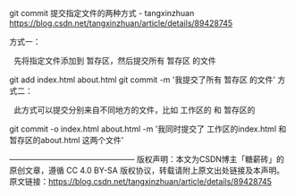 git commit 提交指定文件的两种方式 - tangxinzhuan https://blog.csdn.net/tangxinzhuan/article/details/89428745

方式一：

  先将指定文件添加到 暂存区，然后提交所有 暂存区 的文件

git add index.html about.html
git commit -m '我提交了所有 暂存区 的文件'
方式二：

  此方式可以提交分别来自不同地方的文件，比如 工作区的 和 暂存区的

git commit -o index.html about.html -m '我同时提交了 工作区的index.html 和 暂存区的about.html 这两个文件'

————————————————
版权声明：本文为CSDN博主「糖薪砖」的原创文章，遵循 CC 4.0 BY-SA 版权协议，转载请附上原文出处链接及本声明。
原文链接：https://blog.csdn.net/tangxinzhuan/article/details/89428745
